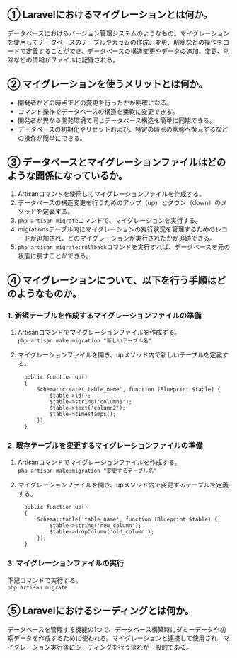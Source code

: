 ## ① Laravelにおけるマイグレーションとは何か。

データベースにおけるバージョン管理システムのようなもの。マイグレーションを使用してデータベースのテーブルやカラムの作成、変更、削除などの操作をコードで定義することができ、データベースの構造変更やデータの追加、変更、削除などの情報がファイルに記録される。

## ② マイグレーションを使うメリットとは何か。

* 開発者がどの時点でどの変更を行ったかが明確になる。
* コマンド操作でデータベースの構造を柔軟に変更できる。
* 開発者が異なる開発環境で同じデータベース構造を簡単に同期できる。
* データベースの初期化やリセットおよび、特定の時点の状態へ復元するなどの操作が簡単にできる。

## ③ データベースとマイグレーションファイルはどのような関係になっているか。

1. Artisanコマンドを使用してマイグレーションファイルを作成する。
2. データベースの構造変更を行うためのアップ（up）とダウン（down）のメソッドを定義する。
3. `php artisan migrate`コマンドで、マイグレーションを実行する。
4. migrationsテーブル内にマイグレーションの実行状況を管理するためのレコードが追加され、どのマイグレーションが実行されたかが追跡できる。
5. `php artisan migrate:rollback`コマンドを実行すれば、データベースを元の状態に戻すことができる。

## ④ マイグレーションについて、以下を行う手順はどのようなものか。

### 1. 新規テーブルを作成するマイグレーションファイルの準備

1. Artisanコマンドでマイグレーションファイルを作成する。  
   `php artisan make:migration "新しいテーブル名"`
2. マイグレーションファイルを開き、upメソッド内で新しいテーブルを定義する。

         public function up()
         {
             Schema::create('table_name', function (Blueprint $table) {
                 $table->id();
                 $table->string('column1');
                 $table->text('column2');
                 $table->timestamps();
             });
         }

### 2. 既存テーブルを変更するマイグレーションファイルの準備

1. Artisanコマンドでマイグレーションファイルを作成する。  
   `php artisan make:migration "変更するテーブル名"`
2. マイグレーションファイルを開き、upメソッド内で変更するテーブルを定義する。

         public function up()
         {
             Schema::table('table_name', function (Blueprint $table) {
                 $table->string('new_column');
                 $table->dropColumn('old_column');
             });
         }

### 3. マイグレーションファイルの実行

下記コマンドで実行する。  
`php artisan migrate`

## ⑤ Laravelにおけるシーディングとは何か。 

データベースを管理する機能の1つで、データベース構築時にダミーデータや初期データを作成するために使われる。マイグレーションと連携して使用され、マイグレーション実行後にシーディングを行う流れが一般的である。